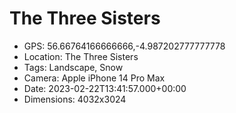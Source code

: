 # The Three Sisters

- GPS: 56.66764166666666,-4.987202777777778
- Location: The Three Sisters
- Tags: Landscape, Snow
- Camera: Apple iPhone 14 Pro Max
- Date: 2023-02-22T13:41:57.000+00:00
- Dimensions: 4032x3024
